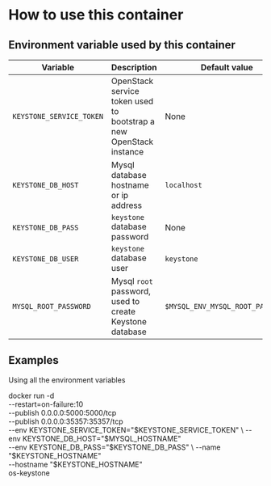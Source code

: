 # How to use this container

## Environment variable used by this container

 Variable | Description | Default value | Required
 --- |---| --- | ----
 `KEYSTONE_SERVICE_TOKEN` | OpenStack service token used to bootstrap a new OpenStack instance | None | Y
 `KEYSTONE_DB_HOST` | Mysql database hostname or ip address | `localhost` | N
 `KEYSTONE_DB_PASS` | `keystone` database password | None                             | Y
 `KEYSTONE_DB_USER` | `keystone` database user | `keystone`                       | N
 `MYSQL_ROOT_PASSWORD` | Mysql `root` password, used to create Keystone database | `$MYSQL_ENV_MYSQL_ROOT_PASSWORD` | Y


## Examples

Using all the environment variables

docker run -d \
    --restart=on-failure:10 \
    --publish 0.0.0.0:5000:5000/tcp \
    --publish 0.0.0.0:35357:35357/tcp \
    --env KEYSTONE_SERVICE_TOKEN="$KEYSTONE_SERVICE_TOKEN" \
    --env KEYSTONE_DB_HOST="$MYSQL_HOSTNAME" \
    --env KEYSTONE_DB_PASS="$KEYSTONE_DB_PASS" \
    --name "$KEYSTONE_HOSTNAME" \
    --hostname "$KEYSTONE_HOSTNAME" \
    os-keystone
